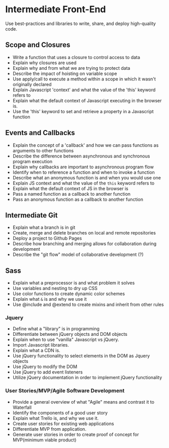 # Intermediate Front-End

Use best-practices and libraries to write, share, and deploy high-quality code.

## Scope and Closures

- Write a function that uses a closure to control access to data
- Explain why closures are used
- Explain why and from what we are trying to protect data
- Describe the impact of hoisting on variable scope
- Use apply/call to execute a method within a scope in which it wasn't originally declared
- Explain Javascript 'context' and what the value of the 'this' keyword refers to
- Explain what the default context of Javascript executing in the browser is.
- Use the 'this' keyword to set and retrieve a property in a Javascript function

## Events and Callbacks

- Explain the concept of a 'callback' and how we can pass functions as arguments to other functions
- Describe the difference between asynchronous and synchronous program execution
- Explain why callbacks are important to asynchronous program flow
- Identify when to reference a function and when to invoke a function
- Describe what an anonymous function is and when you would use one
- Explain JS context and what the value of the `this` keyword refers to
- Explain what the default context of JS in the browser is
- Pass a named function as a callback to another function
- Pass an anonymous function as a callback to another function

## Intermediate Git

- Explain what a branch is in git
- Create, merge and delete branches on local and remote repositories
- Deploy a project to Github Pages
- Describe how branching and merging allows for collaboration during development
- Describe the "git flow" model of collaborative development (?)

## Sass

- Explain what a preprocessor is and what problem it solves
- Use variables and nesting to dry up CSS
- Use color functions to create dynamic color schemes
- Explain what `&` is and why we use it
- Use @include and @extend to create mixins and inherit from other rules

### Jquery
- Define what a "library" is in programming
- Differentiate between jQuery objects and DOM objects
- Explain when to use "vanilla" Javascript vs jQuery.
- Import Javascript libraries.
- Explain what a CDN is.
- Use jQuery functionality to select elements in the DOM as Jquery objects
- Use jQuery to modify the DOM
- Use jQuery to add event listeners
- Utilize jQuery documentation in order to implement jQuery functionality


### User Stories/MVP/Agile Software Development
- Provide a general overview of what "Agile" means and contrast it to Waterfall
- Identify the components of a good user story
- Explain what Trello is, and why we use it.
- Create user stories for existing web applications
- Differentiate MVP from application.
- Generate user stories in order to create proof of concept for MVP(minimum viable product)

